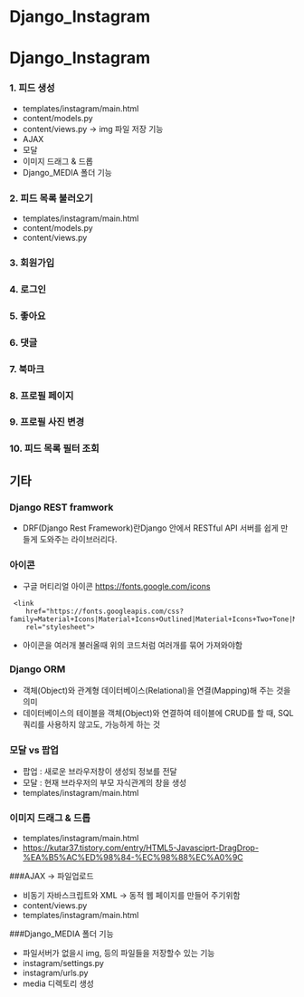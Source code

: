 # Django_Instagram

# Django_Instagram

### 1. 피드 생성
- templates/instagram/main.html
- content/models.py
- content/views.py -> img 파일 저장 기능
- AJAX
- 모달
- 이미지 드래그 & 드롭
- Django_MEDIA 폴더 기능

 ### 2. 피드 목록 불러오기
- templates/instagram/main.html
- content/models.py
- content/views.py


### 3. 회원가입
### 4. 로그인
### 5. 좋아요
### 6. 댓글
### 7. 북마크
### 8. 프로필 페이지
### 9. 프로필 사진 변경
### 10. 피드 목록 필터 조회


## 기타
### Django REST framwork
 - DRF(Django Rest Framework)란Django 안에서 RESTful API 서버를 쉽게 만들게 도와주는 라이브러리다.

### 아이콘
- 구글 머티리얼 아이콘
https://fonts.google.com/icons
```
 <link
    href="https://fonts.googleapis.com/css?family=Material+Icons|Material+Icons+Outlined|Material+Icons+Two+Tone|Material+Icons+Round|Material+Icons+Sharp"
    rel="stylesheet">
```
- 아이콘을 여러개 불러올때 위의 코드처럼 여러개를 묶어 가져와야함

### Django ORM
- 객체(Object)와 관계형 데이터베이스(Relational)을 연결(Mapping)해 주는 것을 의미
- 데이터베이스의 테이블을 객체(Object)와 연결하여 테이블에 CRUD를 할 때, SQL 쿼리를 사용하지 않고도, 가능하게 하는 것

### 모달 vs 팝업
- 팝업 : 새로운 브라우저창이 생성되 정보를 전달
- 모달 : 현재 브라우저의 부모 자식관계의 창을 생성
- templates/instagram/main.html

### 이미지 드래그 & 드롭
- templates/instagram/main.html
- https://kutar37.tistory.com/entry/HTML5-Javasciprt-DragDrop-%EA%B5%AC%ED%98%84-%EC%98%88%EC%A0%9C

###AJAX -> 파일업로드
- 비동기 자바스크립트와 XML -> 동적 웹 페이지를 만들어 주기위함
- content/views.py
- templates/instagram/main.html

###Django_MEDIA 폴더 기능
- 파일서버가 없을시 img, 등의 파일들을 저장할수 있는 기능
- instagram/settings.py
- instagram/urls.py
- media 디렉토리 생성
